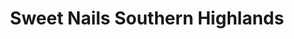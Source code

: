 ---
title: "Sweet Nails Southern Highlands"
url: /las-vegas/sweet-nails-southern-highlands/
shop: beauty
---
